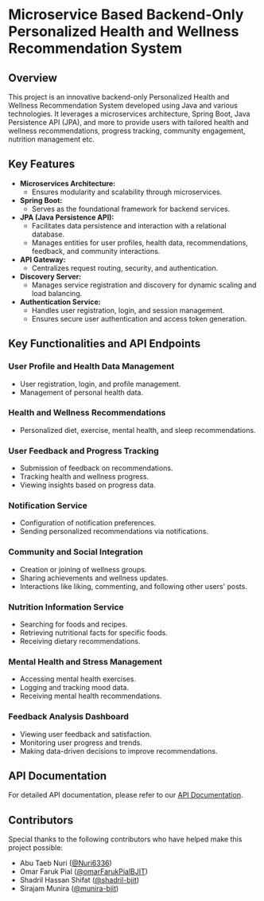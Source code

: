 # Microservice Based Backend-Only Personalized Health and Wellness Recommendation System

## Overview

This project is an innovative backend-only Personalized Health and Wellness Recommendation System developed 
using Java and various technologies. It leverages a microservices architecture, Spring Boot, Java Persistence API (JPA), 
and more to provide users with tailored health and wellness recommendations, progress tracking, community engagement, nutrition management etc.


## Key Features

- **Microservices Architecture:**
  - Ensures modularity and scalability through microservices.
- **Spring Boot:**
  - Serves as the foundational framework for backend services.
- **JPA (Java Persistence API):**
  - Facilitates data persistence and interaction with a relational database.
  - Manages entities for user profiles, health data, recommendations, feedback, and community interactions.
- **API Gateway:**
  - Centralizes request routing, security, and authentication.
- **Discovery Server:**
  - Manages service registration and discovery for dynamic scaling and load balancing.
- **Authentication Service:**
  - Handles user registration, login, and session management.
  - Ensures secure user authentication and access token generation.

## Key Functionalities and API Endpoints

### User Profile and Health Data Management

- User registration, login, and profile management.
- Management of personal health data.

### Health and Wellness Recommendations

- Personalized diet, exercise, mental health, and sleep recommendations.

### User Feedback and Progress Tracking

- Submission of feedback on recommendations.
- Tracking health and wellness progress.
- Viewing insights based on progress data.

### Notification Service

- Configuration of notification preferences.
- Sending personalized recommendations via notifications.

### Community and Social Integration

- Creation or joining of wellness groups.
- Sharing achievements and wellness updates.
- Interactions like liking, commenting, and following other users' posts.

### Nutrition Information Service

- Searching for foods and recipes.
- Retrieving nutritional facts for specific foods.
- Receiving dietary recommendations.

### Mental Health and Stress Management

- Accessing mental health exercises.
- Logging and tracking mood data.
- Receiving mental health recommendations.

### Feedback Analysis Dashboard

- Viewing user feedback and satisfaction.
- Monitoring user progress and trends.
- Making data-driven decisions to improve recommendations.

## API Documentation

For detailed API documentation, please refer to our [API Documentation](https://docs.google.com/spreadsheets/d/1f5onLteH3iQhKiVigO2McdkoxgxY4u4esjtC3yR7CRI/edit?usp=sharing).


## Contributors

Special thanks to the following contributors who have helped make this project possible:

- Abu Taeb Nuri ([@Nuri6336](https://github.com/Nuri6336t))
- Omar Faruk Pial ([@omarFarukPialBJIT](https://github.com/omarFarukPialBJIT))
- Shadril Hassan Shifat ([@shadril-bjit](https://github.com/shadril-bjit))
- Sirajam Munira ([@munira-bjit](https://github.com/munira-bjit))

